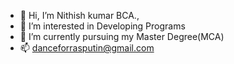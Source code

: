 - 👋 Hi, I’m Nithish kumar BCA.,
- 👀 I’m interested in Developing Programs
- 🌱 I’m currently pursuing my Master Degree(MCA)
- 📫 danceforrasputin@gmail.com
